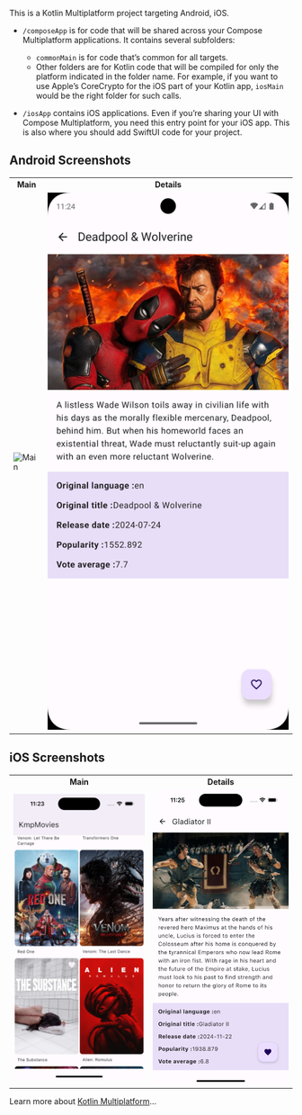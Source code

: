 This is a Kotlin Multiplatform project targeting Android, iOS.

* `/composeApp` is for code that will be shared across your Compose Multiplatform applications.
  It contains several subfolders:
  - `commonMain` is for code that’s common for all targets.
  - Other folders are for Kotlin code that will be compiled for only the platform indicated in the folder name.
    For example, if you want to use Apple’s CoreCrypto for the iOS part of your Kotlin app,
    `iosMain` would be the right folder for such calls.

* `/iosApp` contains iOS applications. Even if you’re sharing your UI with Compose Multiplatform, 
  you need this entry point for your iOS app. This is also where you should add SwiftUI code for your project.


## Android Screenshots

<table>
  <tr>
    <th>Main</th>
    <th>Details</th>
  </tr>
  <tr>
    <td><img src="screenshots/android/android_main.png" alt="Main" /></td>
    <td><img src="screenshots/android/android_details.png" alt="Details" /></td>
  </tr>
</table>

## iOS Screenshots

<table>
  <tr>
    <th>Main</th>
    <th>Details</th>
  </tr>
  <tr>
    <td><img src="screenshots/ios/ios_main.png" alt="Main" /></td>
    <td><img src="screenshots/ios/ios_details.png" alt="Details" /></td>
  </tr>
</table>

Learn more about [Kotlin Multiplatform](https://www.jetbrains.com/help/kotlin-multiplatform-dev/get-started.html)…
